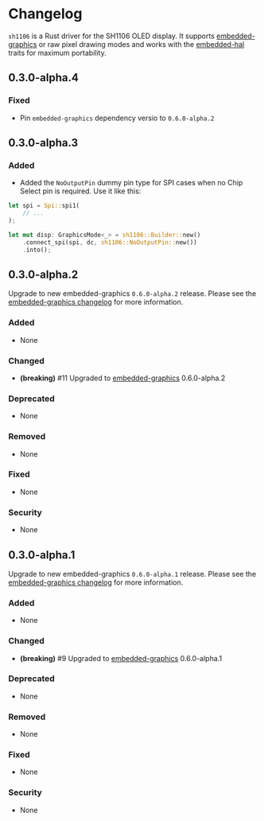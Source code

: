 # Changelog

`sh1106` is a Rust driver for the SH1106 OLED display. It supports
[embedded-graphics](https://crates.io/crates/embedded-graphics) or raw pixel drawing modes and works
with the [embedded-hal](crates.io/crates/embedded-hal) traits for maximum portability.

## 0.3.0-alpha.4

### Fixed

- Pin `embedded-graphics` dependency versio to `0.6.0-alpha.2`

## 0.3.0-alpha.3

### Added

- Added the `NoOutputPin` dummy pin type for SPI cases when no Chip Select pin is required. Use it like this:

```rust
let spi = Spi::spi1(
    // ...
);

let mut disp: GraphicsMode<_> = sh1106::Builder::new()
    .connect_spi(spi, dc, sh1106::NoOutputPin::new())
    .into();
```

## 0.3.0-alpha.2

Upgrade to new embedded-graphics `0.6.0-alpha.2` release. Please see the [embedded-graphics changelog](https://github.com/jamwaffles/embedded-graphics/blob/c0ed1700635f307a4c5114fec1769147878fd584/CHANGELOG.md) for more information.

### Added

- None

### Changed

- **(breaking)** #11 Upgraded to [embedded-graphics](https://crates.io/crates/embedded-graphics) 0.6.0-alpha.2

### Deprecated

- None

### Removed

- None

### Fixed

- None

### Security

- None

## 0.3.0-alpha.1

Upgrade to new embedded-graphics `0.6.0-alpha.1` release. Please see the [embedded-graphics changelog](https://github.com/jamwaffles/embedded-graphics/blob/embedded-graphics-v0.6.0-alpha.1/CHANGELOG.md) for more information.

### Added

- None

### Changed

- **(breaking)** #9 Upgraded to [embedded-graphics](https://crates.io/crates/embedded-graphics) 0.6.0-alpha.1

### Deprecated

- None

### Removed

- None

### Fixed

- None

### Security

- None
